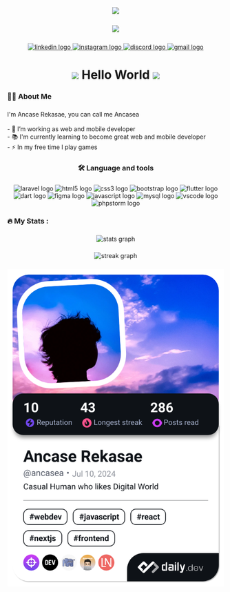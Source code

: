 <div align="center">
  <img src="https://profile-counter.glitch.me/AncaSea/count.svg?"  />
</div>

###

<div align="center">
  <img height="150" src="https://media4.giphy.com/media/v1.Y2lkPTc5MGI3NjExZGYxeWpjdDE4N3FvNmFrZHgxeHUydDE5OTBuZjI1ZThnY3E2cDN2MiZlcD12MV9pbnRlcm5hbF9naWZfYnlfaWQmY3Q9cw/5eLDrEaRGHegx2FeF2/giphy.gif"  />
</div>

###

<div align="center">
  <a href="https://www.linkedin.com/in/ancasea/" target="_blank">
    <img src="https://img.shields.io/static/v1?message=LinkedIn&logo=linkedin&label=&color=0077B5&logoColor=white&labelColor=&style=for-the-badge" height="25" alt="linkedin logo"  />
  </a>
  <a href="https://www.instagram.com/ancasear/" target="_blank">
    <img src="https://img.shields.io/static/v1?message=Instagram&logo=instagram&label=&color=E4405F&logoColor=white&labelColor=&style=for-the-badge" height="25" alt="instagram logo"  />
  </a>
  <a href="http://discordapp.com/users/691522468770349127" target="_blank">
    <img src="https://img.shields.io/static/v1?message=Discord&logo=discord&label=&color=7289DA&logoColor=white&labelColor=&style=for-the-badge" height="25" alt="discord logo"  />
  </a>
  <a href="mailto:rekasae255@gmail.com" target="_blank">
    <img src="https://img.shields.io/static/v1?message=Gmail&logo=gmail&label=&color=D14836&logoColor=white&labelColor=&style=for-the-badge" height="25" alt="gmail logo"  />
  </a>
</div>

###

<h1 align="center"><img src="https://emojis.slackmojis.com/emojis/images/1577305505/7373/hand_wave.gif?1577305505" width="50" /> Hello World <img src="https://emojis.slackmojis.com/emojis/images/1577305505/7373/hand_wave.gif?1577305505" width="50" /></h1>

###

<h3 align="left">👩‍💻  About Me</h3>

###

<p align="left">I'm Ancase Rekasae, you can call me Ancasea<br><br>- 🔭 I’m working as web and mobile developer<br>- 📚 I'm currently learning to become great web and mobile developer<br>- ⚡ In my free time I play games</p>

###

<h3 align="center">🛠 Language and tools</h3>

###

<div align="center">
  <img src="https://cdn.jsdelivr.net/gh/devicons/devicon@latest/icons/laravel/laravel-original.svg" height="40" width="52" alt="laravel logo"  />
  <img src="https://cdn.jsdelivr.net/gh/devicons/devicon/icons/html5/html5-original.svg" height="40" width="52" alt="html5 logo"  />
  <img src="https://cdn.jsdelivr.net/gh/devicons/devicon/icons/css3/css3-original.svg" height="40" width="52" alt="css3 logo"  />
  <img src="https://cdn.jsdelivr.net/gh/devicons/devicon/icons/bootstrap/bootstrap-original.svg" height="40" width="52" alt="bootstrap logo"  />
  <img src="https://cdn.jsdelivr.net/gh/devicons/devicon/icons/flutter/flutter-original.svg" height="40" width="52" alt="flutter logo"  />
  <img src="https://cdn.jsdelivr.net/gh/devicons/devicon/icons/dart/dart-original.svg" height="40" width="52" alt="dart logo"  />
  <img src="https://cdn.jsdelivr.net/gh/devicons/devicon/icons/figma/figma-original.svg" height="40" width="52" alt="figma logo"  />
  <img src="https://cdn.jsdelivr.net/gh/devicons/devicon/icons/javascript/javascript-original.svg" height="40" width="52" alt="javascript logo"  />
  <img src="https://cdn.jsdelivr.net/gh/devicons/devicon/icons/mysql/mysql-original.svg" height="40" width="52" alt="mysql logo"  />
  <img src="https://cdn.jsdelivr.net/gh/devicons/devicon/icons/vscode/vscode-original.svg" height="40" width="52" alt="vscode logo"  />
  <img src="https://cdn.jsdelivr.net/gh/devicons/devicon/icons/phpstorm/phpstorm-original.svg" height="40" width="52" alt="phpstorm logo"  />
</div>

###

<h3 align="left">🔥   My Stats :</h3>

###

<!-- <div align="center">
  <img src="https://github-readme-stats.vercel.app/api/top-langs/?username=AncaSea&layout=pie)" height="200" alt="languages graph"  />
</div> -->

###

<div align="center">
  <img src="https://github-readme-stats.vercel.app/api?username=AncaSea&show_icons=true&theme=tokyonight" height="200" alt="stats graph"  />
</div>

###

<div align="center">
  <img src="https://streak-stats.demolab.com?user=AncaSea&locale=en&mode=daily&theme=blueberry&hide_border=true&border_radius=5&order=3" height="220" alt="streak graph"  />
</div>

###

<div>
  <a href="https://app.daily.dev/ancasea"><img src="./devcard.png" width="652" alt="Ancase Rekasae's Dev Card"/></a>
</div>

